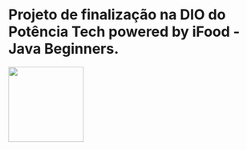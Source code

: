 # Projeto de finalização na DIO do Potência Tech powered by iFood - Java Beginners.
<img height="150em" src="https://hermes.digitalinnovation.one/tracks/8c36ef13-eebb-4efa-9a13-31f1c315fc02.png"/>
